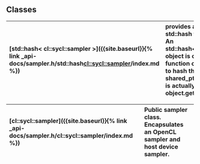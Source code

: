 ---
---
## Classes

| [std::hash< cl::sycl::sampler >]({{site.baseurl}}{% link _api-docs/sampler.h/std::hash<cl::sycl::sampler>/index.md %}) | provides a specialization for std::hash for the buffer class. An std::hash<std::shared_ptr<...>> object is created and its function call operator is used to hash the contents of the shared_ptr. The returned hash is actually the result of (size_t) object.get_impl().get()  |
| :--- | :--- |


| [cl::sycl::sampler]({{site.baseurl}}{% link _api-docs/sampler.h/cl::sycl::sampler/index.md %}) | Public sampler class. Encapsulates an OpenCL sampler and host device sampler.  |
| :--- | :--- |

